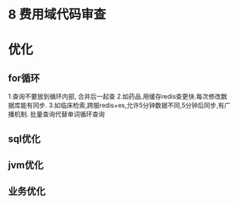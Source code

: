 # 8 费用域代码审查

# 优化
## for循环
  1.查询不要放到循环内部, 合并后一起查
  2.如药品.用缓存redis查更快.每次修改数据库能有同步.
  3.如临床检索,跨服redis+es,允许5分钟数据不同,5分钟后同步,有广播机制.
批量查询代替单词循环查询

## sql优化

## jvm优化

## 业务优化

